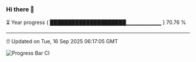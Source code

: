 ### Hi there 👋

⏳ Year progress { █████████████████████▁▁▁▁▁▁▁▁▁ } 70.76 %

---

⏰ Updated on Tue, 16 Sep 2025 06:17:05 GMT

![Progress Bar CI](https://github.com/Shyam-Makwana/GitHub-Actions-Demo/workflows/Progress%20Bar%20CI/badge.svg)
